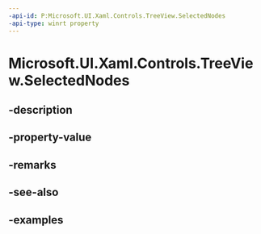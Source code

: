 ```yaml
---
-api-id: P:Microsoft.UI.Xaml.Controls.TreeView.SelectedNodes
-api-type: winrt property
---
```


<!-- Property syntax.
public IVector<TreeViewNode> SelectedNodes { get; }
-->

# Microsoft.UI.Xaml.Controls.TreeView.SelectedNodes

## -description

## -property-value

## -remarks

## -see-also

## -examples

